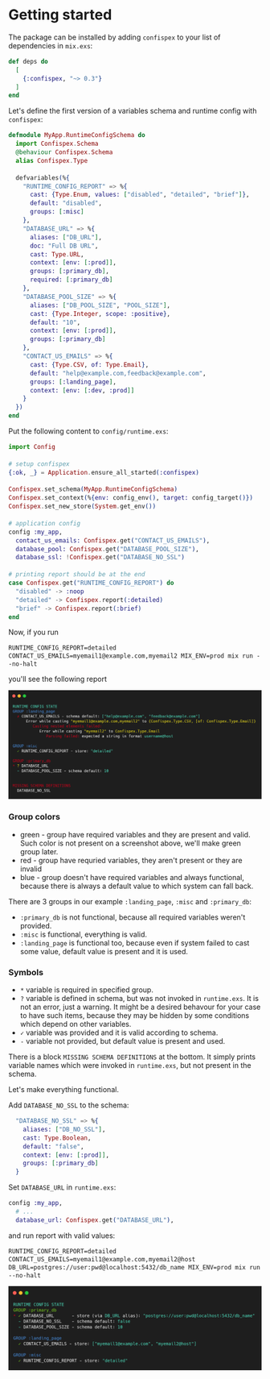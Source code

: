# Getting started

The package can be installed by adding `confispex` to your list of dependencies in `mix.exs`:

```elixir
def deps do
  [
    {:confispex, "~> 0.3"}
  ]
end
```

Let's define the first version of a variables schema and runtime config with `confispex`:
```elixir
defmodule MyApp.RuntimeConfigSchema do
  import Confispex.Schema
  @behaviour Confispex.Schema
  alias Confispex.Type

  defvariables(%{
    "RUNTIME_CONFIG_REPORT" => %{
      cast: {Type.Enum, values: ["disabled", "detailed", "brief"]},
      default: "disabled",
      groups: [:misc]
    },
    "DATABASE_URL" => %{
      aliases: ["DB_URL"],
      doc: "Full DB URL",
      cast: Type.URL,
      context: [env: [:prod]],
      groups: [:primary_db],
      required: [:primary_db]
    },
    "DATABASE_POOL_SIZE" => %{
      aliases: ["DB_POOL_SIZE", "POOL_SIZE"],
      cast: {Type.Integer, scope: :positive},
      default: "10",
      context: [env: [:prod]],
      groups: [:primary_db]
    },
    "CONTACT_US_EMAILS" => %{
      cast: {Type.CSV, of: Type.Email},
      default: "help@example.com,feedback@example.com",
      groups: [:landing_page],
      context: [env: [:dev, :prod]]
    }
  })
end
```

Put the following content to `config/runtime.exs`:
```elixir
import Config

# setup confispex
{:ok, _} = Application.ensure_all_started(:confispex)

Confispex.set_schema(MyApp.RuntimeConfigSchema)
Confispex.set_context(%{env: config_env(), target: config_target()})
Confispex.set_new_store(System.get_env())

# application config
config :my_app,
  contact_us_emails: Confispex.get("CONTACT_US_EMAILS"),
  database_pool: Confispex.get("DATABASE_POOL_SIZE"),
  database_ssl: !Confispex.get("DATABASE_NO_SSL")

# printing report should be at the end
case Confispex.get("RUNTIME_CONFIG_REPORT") do
  "disabled" -> :noop
  "detailed" -> Confispex.report(:detailed)
  "brief" -> Confispex.report(:brief)
end
```

Now, if you run
```
RUNTIME_CONFIG_REPORT=detailed CONTACT_US_EMAILS=myemail1@example.com,myemail2 MIX_ENV=prod mix run --no-halt
```
you'll see the following report

![state 1](images/state1.png)

### Group colors
* green - group have required variables and they are present and valid. Such color is not present on a screenshot above, we'll make green group later.
* red - group have requried variables, they aren't present or they are invalid
* blue - group doesn't have required variables and always functional, because there is always a default value to which system can fall back.

There are 3 groups in our example `:landing_page`, `:misc` and `:primary_db`:
* `:primary_db` is not functional, because all required variables weren't provided.
* `:misc` is functional, everything is valid.
* `:landing_page` is functional too, because even if system failed to cast some value, default value is present and it is used.

### Symbols
* `*` variable is required in specified group. 
* `?` variable is defined in schema, but was not invoked in `runtime.exs`. It is not an error,
just a warning. It might be a desired behavour for your case to have such items, because they may be hidden by some conditions
which depend on other variables.
* `✓` variable was provided and it is valid according to schema.
* `-` variable not provided, but default value is present and used.


There is a block `MISSING SCHEMA DEFINITIONS` at the bottom.
It simply prints variable names which were invoked in `runtime.exs`, but not present in the schema.

Let's make everything functional.

Add `DATABASE_NO_SSL` to the schema:
```elixir
  "DATABASE_NO_SSL" => %{
    aliases: ["DB_NO_SSL"],
    cast: Type.Boolean,
    default: "false",
    context: [env: [:prod]],
    groups: [:primary_db]
  }
```
Set `DATABASE_URL` in `runtime.exs`:
```elixir
config :my_app,
  # ...
  database_url: Confispex.get("DATABASE_URL"),
```
and run report with valid values:

```
RUNTIME_CONFIG_REPORT=detailed CONTACT_US_EMAILS=myemail1@example.com,myemail2@host DB_URL=postgres://user:pwd@localhost:5432/db_name MIX_ENV=prod mix run --no-halt
```
![state 2](images/state2.png)
